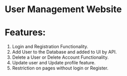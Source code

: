 # User Management Website

# Features:

1. Login and Registration Functionality.
2. Add User to the Database and added to UI by API.
3. Delete a User or Delete Account Functionality.
4. Update user and Update profile feature.
5. Restriction on pages without login or Register.

